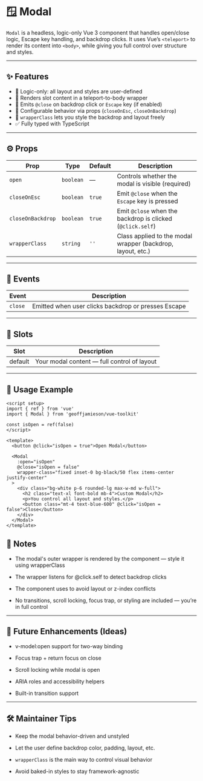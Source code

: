 # 🪟 Modal

`Modal` is a headless, logic-only Vue 3 component that handles open/close logic, Escape key handling, and backdrop clicks. It uses Vue’s `<teleport>` to render its content into `<body>`, while giving you full control over structure and styles.

---

## ✨ Features

- 🧠 Logic-only: all layout and styles are user-defined
- 🧩 Renders slot content in a teleport-to-body wrapper
- 🎯 Emits `@close` on backdrop click or `Escape` key (if enabled)
- 🧰 Configurable behavior via props (`closeOnEsc`, `closeOnBackdrop`)
- 🎨 `wrapperClass` lets you style the backdrop and layout freely
- ✅ Fully typed with TypeScript

---

## ⚙️ Props

| Prop              | Type      | Default | Description                                                 |
|-------------------|-----------|---------|-------------------------------------------------------------|
| `open`            | `boolean` | —       | Controls whether the modal is visible (required)            |
| `closeOnEsc`      | `boolean` | `true`  | Emit `@close` when the `Escape` key is pressed              |
| `closeOnBackdrop` | `boolean` | `true`  | Emit `@close` when the backdrop is clicked (`@click.self`)  |
| `wrapperClass`    | `string`  | `''`    | Class applied to the modal wrapper (backdrop, layout, etc.) |

---

## 🎤 Events

| Event   | Description                                   |
|---------|-----------------------------------------------|
| `close` | Emitted when user clicks backdrop or presses Escape |

---

## 🧩 Slots

| Slot    | Description                                 |
|---------|---------------------------------------------|
| default | Your modal content — full control of layout |

---

## 🚀 Usage Example

```vue
<script setup>
import { ref } from 'vue'
import { Modal } from 'geoffjamieson/vue-toolkit'

const isOpen = ref(false)
</script>

<template>
  <button @click="isOpen = true">Open Modal</button>

  <Modal
    :open="isOpen"
    @close="isOpen = false"
    wrapper-class="fixed inset-0 bg-black/50 flex items-center justify-center"
  >
    <div class="bg-white p-6 rounded-lg max-w-md w-full">
      <h2 class="text-xl font-bold mb-4">Custom Modal</h2>
      <p>You control all layout and styles.</p>
      <button class="mt-4 text-blue-600" @click="isOpen = false">Close</button>
    </div>
  </Modal>
</template>
```

## 🧠 Notes

- The modal's outer wrapper is rendered by the component — style it using wrapperClass

- The wrapper listens for @click.self to detect backdrop clicks

- The component uses <teleport to="body"> to avoid layout or z-index conflicts

- No transitions, scroll locking, focus trap, or styling are included — you’re in full control

---

## 🔮 Future Enhancements (Ideas)

- v-model:open support for two-way binding

- Focus trap + return focus on close

- Scroll locking while modal is open

- ARIA roles and accessibility helpers

- Built-in transition support

---

## 🛠️ Maintainer Tips

- Keep the modal behavior-driven and unstyled

- Let the user define backdrop color, padding, layout, etc.

- `wrapperClass` is the main way to control visual behavior

- Avoid baked-in styles to stay framework-agnostic